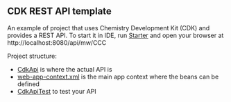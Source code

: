 CDK REST API template
---

An example of project that uses Chemistry Development Kit (CDK) and provides a REST API. To start it in IDE, run [Starter](./src/main/java/cdkapi/Starter.java) and open your browser at http://localhost:8080/api/mw/CCC

Project structure:

- [CdkApi](./src/main/java/cdkapi/CdkApi.java) is where the actual API is
- [web-app-context.xml](./src/main/resources/web-app-context.xml) is the main app context where the beans can be defined
- [CdkApiTest](./src/test/java/cdkapi/CdkApiTest.java) to test your API